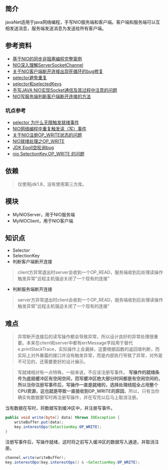 ## 简介
javaNet适用于java网络编程，手写NIO服务端和客户端。客户端和服务端可以互相发送消息，服务端发送消息为发送给所有客户端。

## 参考资料
* [基于NIO的同步非阻塞编程完整案例](https://www.cnblogs.com/houzheng/p/9460450.html)
* [NIO深入理解ServerSocketChannel](https://blog.csdn.net/yhl_jxy/article/details/79335692)
* [关于NIO客户端断开连接出现死循环的bug修复](https://blog.csdn.net/sinat_32435535/article/details/49513703)
* [selector避免重复](https://stackoverflow.com/questions/9939989/java-nio-selector-select-returns-0-although-channels-are-ready)
* [selector和selectedKeys](https://www.cnblogs.com/drizzlewithwind/p/6676172.html)
* [手写JAVA NIO实现Socket通信及其过程中注意的问题](https://blog.csdn.net/ccityzh/article/details/76141562)
* [NIO写服务端判断客户端断开连接的方法](https://blog.csdn.net/cao478208248/article/details/41648513)

### 坑点参考
* [selector 为什么无限触发就绪事件](https://www.jianshu.com/p/6bdee8cfee90)
* [NIO网络编程中重复触发读（写）事件](https://www.cnblogs.com/xdouby/p/8942083.html)
* [关于NIO注册OP_WRITE状态的问题](https://bbs.csdn.net/topics/391817333)
* [NIO就绪处理之OP_WRITE](https://blog.csdn.net/robinjwong/article/details/41912365)
* [JDK Epoll空轮询bug](https://www.jianshu.com/p/3ec120ca46b2)
* [nio SelectionKey.OP_WRITE 的问题](https://blog.csdn.net/qq_33245923/article/details/68063342)

## 依赖
> 仅使用jdk1.8，没有使用第三方库。

## 模块
* MyNIOServer，用于NIO服务端
* MyNIOClient，用于NIO客户端

## 知识点
* Selector
* SelectionKey
* 判断客户端断开连接
> client方异常退出时server会收到一个OP_READ，服务端收到后处理读操作触发异常"远程主机强迫关闭了一个现有的连接"
* 判断服务端断开连接
> server方异常退出时client会收到一个OP_READ，服务端收到后处理读操作触发异常"远程主机强迫关闭了一个现有的连接"


## 难点
> 异常断开连接后的读写操作都会导致异常，所以设计良好的异常处理很重要。本来在client和server中都有errMessage字段用于替代e.printStackTrace，实际操作上会漏掉，这要根据函数的返回值判断，而实际上对外暴露的接口并没有触发异常，而是内部执行导致了异常，对外是不可见的，还需要更好的设计展示。

> 写就绪相对有一点特殊，一般来说，不应该注册写事件。 **写操作的就绪条件为底层缓冲区有空闲空间，而写缓冲区绝大部分时间都是有空闲空间的，所以当你注册写事件后，写操作一直是就绪的，选择处理线程全占用整个CPU资源，这也就是导致一直接收到OP_WRITE的原因**。所以，只有当你确实有数据要写时再注册写操作，并在写完以后马上取消注册。

当有数据在写时，将数据写到缓冲区中，并注册写事件。

```java
public void write(byte[] data) throws IOException {  
    writeBuffer.put(data);  
    key.interestOps(SelectionKey.OP_WRITE);
} 
```

注册写事件后，写操作就绪，这时将之前写入缓冲区的数据写入通道，并取消注册。
```java
channel.write(writeBuffer);  
key.interestOps(key.interestOps() & ~SelectionKey.OP_WRITE);  
```